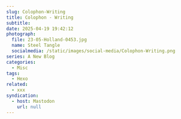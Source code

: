 ```yaml
---
slug: Colophon-Writing
title: Colophon - Writing
subtitle:
date: 2025-04-19 19:42:12
photograph:
  file: 23-05-Holland-0453.jpg
  name: Steel Tangle
  socialmedia: /static/images/social-media/Colophon-Writing.png
series: A New Blog
categories:
  - Misc
tags:
  - Hexo
related:
  - xxx
syndication:
  - host: Mastodon
    url: null
---
```



<!-- more -->
